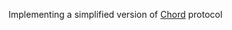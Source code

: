 Implementing a simplified version of [Chord](https://en.wikipedia.org/wiki/Chord_(peer-to-peer)) protocol